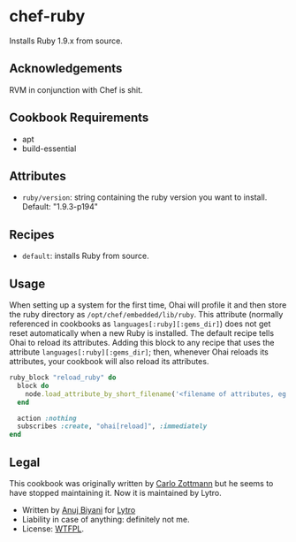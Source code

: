 # chef-ruby

Installs Ruby 1.9.x from source.


## Acknowledgements

RVM in conjunction with Chef is shit.


## Cookbook Requirements

* apt
* build-essential


## Attributes

* `ruby/version`: string containing the ruby version you want to install.
  Default: "1.9.3-p194"


## Recipes

* `default`: installs Ruby from source.


## Usage
When setting up a system for the first time, Ohai will profile it and then store the ruby directory as `/opt/chef/embedded/lib/ruby`.
This attribute (normally referenced in cookbooks as `languages[:ruby][:gems_dir]`) does not get reset automatically when a new Ruby is
installed. The default recipe tells Ohai to reload its attributes. Adding this block to any recipe that uses the attribute `languages[:ruby][:gems_dir]`;
then, whenever Ohai reloads its attributes, your cookbook will also reload its attributes.

```ruby
ruby_block "reload_ruby" do
  block do
    node.load_attribute_by_short_filename('<filename of attributes, eg default>', '<name of cookbook that contains the attributes>')
  end

  action :nothing
  subscribes :create, "ohai[reload]", :immediately
end
```


## Legal

This cookbook was originally written by [Carlo Zottmann](http://github.com/carlo/) but he seems to have stopped maintaining it. Now it is maintained
by Lytro.
* Written by [Anuj Biyani](https://github.com/anujbiyani) for [Lytro](https://github.com/lytro)
* Liability in case of anything: definitely not me.
* License: [WTFPL](http://en.wikipedia.org/wiki/WTFPL).
